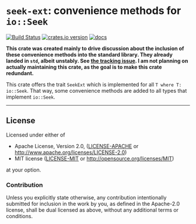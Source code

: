 `seek-ext`: convenience methods for `io::Seek`
==============================================

[![Build Status](https://img.shields.io/travis/LukasKalbertodt/seek-ext/master.svg)](https://travis-ci.org/LukasKalbertodt/seek-ext)
[![crates.io version](https://img.shields.io/crates/v/seek-ext.svg)](https://crates.io/crates/seek-ext)
[![docs](https://docs.rs/seek-ext/badge.svg)](https://docs.rs/seek-ext)

**This crate was created mainly to drive discussion about the inclusion of these convenience methods into the standard library. They already landed in `std`, albeit unstably. See [the tracking issue](https://github.com/rust-lang/rust/issues/59359). I am not planning on actually maintaining this crate, as the goal is to make this crate redundant.**

This crate offers the trait `SeekExt` which is implemented for all `T where T: io::Seek`. That way, some convenience methods are added to all types that implement `io::Seek`.



---

## License

Licensed under either of

 * Apache License, Version 2.0, ([LICENSE-APACHE](LICENSE-APACHE) or http://www.apache.org/licenses/LICENSE-2.0)
 * MIT license ([LICENSE-MIT](LICENSE-MIT) or http://opensource.org/licenses/MIT)

at your option.

### Contribution

Unless you explicitly state otherwise, any contribution intentionally submitted
for inclusion in the work by you, as defined in the Apache-2.0 license, shall
be dual licensed as above, without any additional terms or conditions.
